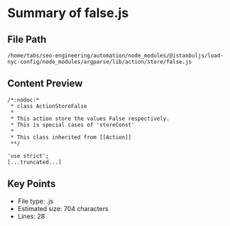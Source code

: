 # Summary of false.js
  
## File Path
`/home/tabs/seo-engineering/automation/node_modules/@istanbuljs/load-nyc-config/node_modules/argparse/lib/action/store/false.js`

## Content Preview
```
/*:nodoc:*
 * class ActionStoreFalse
 *
 * This action store the values False respectively.
 * This is special cases of 'storeConst'
 *
 * This class inherited from [[Action]]
 **/

'use strict';
[...truncated...]
```

## Key Points
- File type: .js
- Estimated size: 704 characters
- Lines: 28
